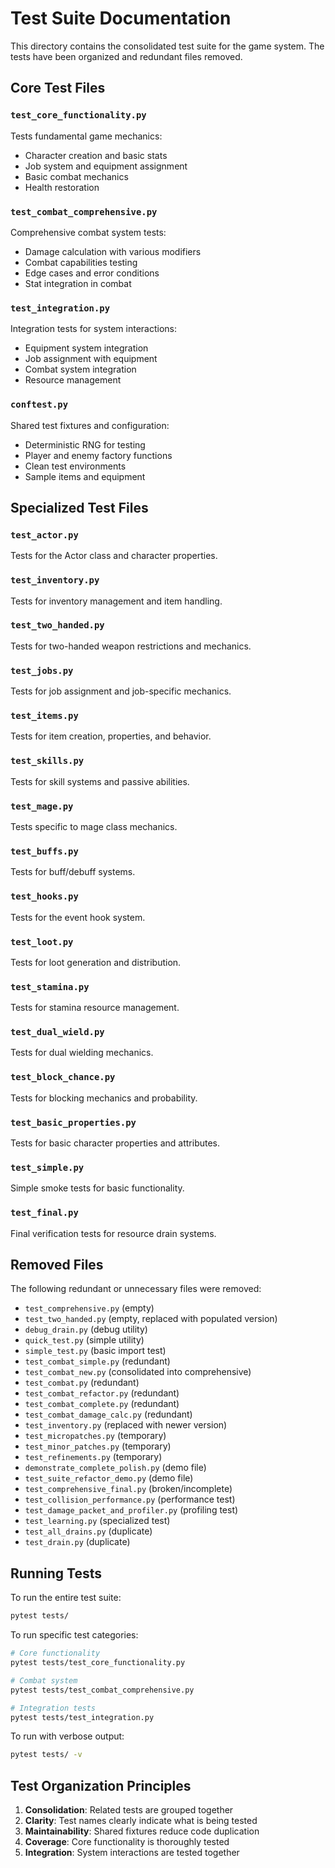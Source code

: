 # Test Suite Documentation

This directory contains the consolidated test suite for the game system. The tests have been organized and redundant files removed.

## Core Test Files

### `test_core_functionality.py`
Tests fundamental game mechanics:
- Character creation and basic stats
- Job system and equipment assignment
- Basic combat mechanics
- Health restoration

### `test_combat_comprehensive.py`
Comprehensive combat system tests:
- Damage calculation with various modifiers
- Combat capabilities testing
- Edge cases and error conditions
- Stat integration in combat

### `test_integration.py`
Integration tests for system interactions:
- Equipment system integration
- Job assignment with equipment
- Combat system integration
- Resource management

### `conftest.py`
Shared test fixtures and configuration:
- Deterministic RNG for testing
- Player and enemy factory functions
- Clean test environments
- Sample items and equipment

## Specialized Test Files

### `test_actor.py`
Tests for the Actor class and character properties.

### `test_inventory.py`
Tests for inventory management and item handling.

### `test_two_handed.py`
Tests for two-handed weapon restrictions and mechanics.

### `test_jobs.py`
Tests for job assignment and job-specific mechanics.

### `test_items.py`
Tests for item creation, properties, and behavior.

### `test_skills.py`
Tests for skill systems and passive abilities.

### `test_mage.py`
Tests specific to mage class mechanics.

### `test_buffs.py`
Tests for buff/debuff systems.

### `test_hooks.py`
Tests for the event hook system.

### `test_loot.py`
Tests for loot generation and distribution.

### `test_stamina.py`
Tests for stamina resource management.

### `test_dual_wield.py`
Tests for dual wielding mechanics.

### `test_block_chance.py`
Tests for blocking mechanics and probability.

### `test_basic_properties.py`
Tests for basic character properties and attributes.

### `test_simple.py`
Simple smoke tests for basic functionality.

### `test_final.py`
Final verification tests for resource drain systems.

## Removed Files

The following redundant or unnecessary files were removed:
- `test_comprehensive.py` (empty)
- `test_two_handed.py` (empty, replaced with populated version)
- `debug_drain.py` (debug utility)
- `quick_test.py` (simple utility)
- `simple_test.py` (basic import test)
- `test_combat_simple.py` (redundant)
- `test_combat_new.py` (consolidated into comprehensive)
- `test_combat.py` (redundant)
- `test_combat_refactor.py` (redundant)
- `test_combat_complete.py` (redundant)
- `test_combat_damage_calc.py` (redundant)
- `test_inventory.py` (replaced with newer version)
- `test_micropatches.py` (temporary)
- `test_minor_patches.py` (temporary)
- `test_refinements.py` (temporary)
- `demonstrate_complete_polish.py` (demo file)
- `test_suite_refactor_demo.py` (demo file)
- `test_comprehensive_final.py` (broken/incomplete)
- `test_collision_performance.py` (performance test)
- `test_damage_packet_and_profiler.py` (profiling test)
- `test_learning.py` (specialized test)
- `test_all_drains.py` (duplicate)
- `test_drain.py` (duplicate)

## Running Tests

To run the entire test suite:
```bash
pytest tests/
```

To run specific test categories:
```bash
# Core functionality
pytest tests/test_core_functionality.py

# Combat system
pytest tests/test_combat_comprehensive.py

# Integration tests
pytest tests/test_integration.py
```

To run with verbose output:
```bash
pytest tests/ -v
```

## Test Organization Principles

1. **Consolidation**: Related tests are grouped together
2. **Clarity**: Test names clearly indicate what is being tested
3. **Maintainability**: Shared fixtures reduce code duplication
4. **Coverage**: Core functionality is thoroughly tested
5. **Integration**: System interactions are tested together
